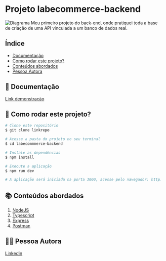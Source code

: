 # Projeto labecommerce-backend

![Diagrama](.https://dbdiagram.io/d/63c6e8e5296d97641d7a4666)
Meu primeiro projeto do back-end, onde pratiquei toda a base de criação de uma API vinculada a um banco de dados real.

## Índice

- [Documentação](https://github.com/LATerada/labecommerce-backend/blob/main/README.md#-documenta%C3%A7%C3%A3o)
- [Como rodar este projeto?](https://github.com/LATerada/labecommerce-backend/blob/main/README.md#-como-rodar-este-projeto)
- [Conteúdos abordados](https://github.com/LATerada/labecommerce-backend/blob/main/README.md#-conte%C3%BAdos-abordados)
- [Pessoa Autora](https://github.com/LATerada/labecommerce-backend/blob/main/README.md#%EF%B8%8F-pessoa-autora)


## 📄 Documentação

[Link demonstraçāo](https://documenter.getpostman.com/view/25826593/2s93RTPrtq)


## 📝 Como rodar este projeto?

```bash
# Clone este repositório
$ git clone linkrepo

# Acesse a pasta do projeto no seu terminal
$ cd labecommmerce-backend

# Instale as dependências
$ npm install

# Execute a aplicaçāo
$ npm run dev

# A aplicaçāo será iniciada na porta 3000, acesse pelo navegador: http://localhost:3000
```


## 📚 Conteúdos abordados

1. [NodeJS](https://nodejs.org/en)
2. [Typescript](https://www.typescriptlang.org/)
3. [Express](https://expressjs.com/pt-br/)
4. [Postman](https://www.postman.com/)


## 🙋‍♀️ Pessoa Autora

[Linkedin](https://www.linkedin.com/in/larissa-terada/)

